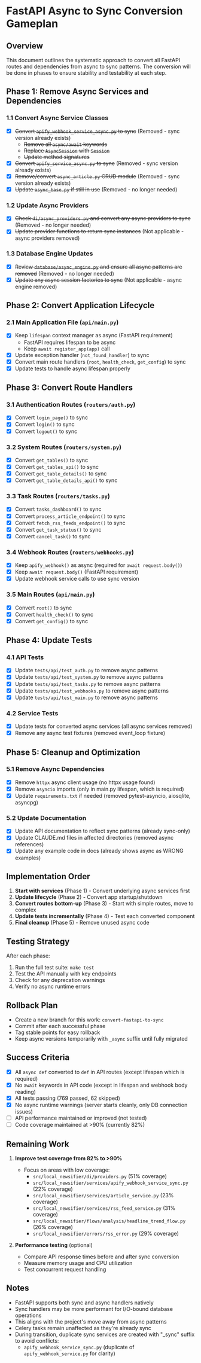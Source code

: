 # FastAPI Async to Sync Conversion Gameplan

## Overview
This document outlines the systematic approach to convert all FastAPI routes and dependencies from async to sync patterns. The conversion will be done in phases to ensure stability and testability at each step.

## Phase 1: Remove Async Services and Dependencies

### 1.1 Convert Async Service Classes
- [x] ~~Convert `apify_webhook_service_async.py` to sync~~ (Removed - sync version already exists)
  - ~~Remove all `async/await` keywords~~
  - ~~Replace `AsyncSession` with `Session`~~
  - ~~Update method signatures~~
- [x] ~~Convert `apify_service_async.py` to sync~~ (Removed - sync version already exists)
- [x] ~~Remove/convert `async_article.py` CRUD module~~ (Removed - sync version already exists)
- [x] ~~Update `async_base.py` if still in use~~ (Removed - no longer needed)

### 1.2 Update Async Providers
- [x] ~~Check `di/async_providers.py` and convert any async providers to sync~~ (Removed - no longer needed)
- [x] ~~Update provider functions to return sync instances~~ (Not applicable - async providers removed)

### 1.3 Database Engine Updates
- [x] ~~Review `database/async_engine.py` and ensure all async patterns are removed~~ (Removed - no longer needed)
- [x] ~~Update any async session factories to sync~~ (Not applicable - async engine removed)

## Phase 2: Convert Application Lifecycle

### 2.1 Main Application File (`api/main.py`)
- [x] Keep `lifespan` context manager as async (FastAPI requirement)
  - FastAPI requires lifespan to be async
  - Keep `await register_app(app)` call
- [x] Update exception handler (`not_found_handler`) to sync
- [x] Convert main route handlers (`root`, `health_check`, `get_config`) to sync
- [x] Update tests to handle async lifespan properly

## Phase 3: Convert Route Handlers

### 3.1 Authentication Routes (`routers/auth.py`)
- [x] Convert `login_page()` to sync
- [x] Convert `login()` to sync
- [x] Convert `logout()` to sync

### 3.2 System Routes (`routers/system.py`)
- [x] Convert `get_tables()` to sync
- [x] Convert `get_tables_api()` to sync
- [x] Convert `get_table_details()` to sync
- [x] Convert `get_table_details_api()` to sync

### 3.3 Task Routes (`routers/tasks.py`)
- [x] Convert `tasks_dashboard()` to sync
- [x] Convert `process_article_endpoint()` to sync
- [x] Convert `fetch_rss_feeds_endpoint()` to sync
- [x] Convert `get_task_status()` to sync
- [x] Convert `cancel_task()` to sync

### 3.4 Webhook Routes (`routers/webhooks.py`)
- [x] Keep `apify_webhook()` as async (required for `await request.body()`)
- [x] Keep `await request.body()` (FastAPI requirement)
- [x] Update webhook service calls to use sync version

### 3.5 Main Routes (`api/main.py`)
- [x] Convert `root()` to sync
- [x] Convert `health_check()` to sync
- [x] Convert `get_config()` to sync

## Phase 4: Update Tests

### 4.1 API Tests
- [x] Update `tests/api/test_auth.py` to remove async patterns
- [x] Update `tests/api/test_system.py` to remove async patterns
- [x] Update `tests/api/test_tasks.py` to remove async patterns
- [x] Update `tests/api/test_webhooks.py` to remove async patterns
- [x] Update `tests/api/test_main.py` to remove async patterns

### 4.2 Service Tests
- [x] Update tests for converted async services (all async services removed)
- [x] Remove any async test fixtures (removed event_loop fixture)

## Phase 5: Cleanup and Optimization

### 5.1 Remove Async Dependencies
- [x] Remove `httpx` async client usage (no httpx usage found)
- [x] Remove `asyncio` imports (only in main.py lifespan, which is required)
- [x] Update `requirements.txt` if needed (removed pytest-asyncio, aiosqlite, asyncpg)

### 5.2 Update Documentation
- [x] Update API documentation to reflect sync patterns (already sync-only)
- [x] Update CLAUDE.md files in affected directories (removed async references)
- [x] Update any example code in docs (already shows async as WRONG examples)

## Implementation Order

1. **Start with services** (Phase 1) - Convert underlying async services first
2. **Update lifecycle** (Phase 2) - Convert app startup/shutdown
3. **Convert routes bottom-up** (Phase 3) - Start with simple routes, move to complex
4. **Update tests incrementally** (Phase 4) - Test each converted component
5. **Final cleanup** (Phase 5) - Remove unused async code

## Testing Strategy

After each phase:
1. Run the full test suite: `make test`
2. Test the API manually with key endpoints
3. Check for any deprecation warnings
4. Verify no async runtime errors

## Rollback Plan

- Create a new branch for this work: `convert-fastapi-to-sync`
- Commit after each successful phase
- Tag stable points for easy rollback
- Keep async versions temporarily with `_async` suffix until fully migrated

## Success Criteria

- [x] All `async def` converted to `def` in API routes (except lifespan which is required)
- [x] No `await` keywords in API code (except in lifespan and webhook body reading)
- [x] All tests passing (769 passed, 62 skipped)
- [x] No async runtime warnings (server starts cleanly, only DB connection issues)
- [ ] API performance maintained or improved (not tested)
- [ ] Code coverage maintained at >90% (currently 82%)

## Remaining Work

1. **Improve test coverage from 82% to >90%**
   - Focus on areas with low coverage:
     - `src/local_newsifier/di/providers.py` (51% coverage)
     - `src/local_newsifier/services/apify_webhook_service_sync.py` (22% coverage)
     - `src/local_newsifier/services/article_service.py` (23% coverage)
     - `src/local_newsifier/services/rss_feed_service.py` (31% coverage)
     - `src/local_newsifier/flows/analysis/headline_trend_flow.py` (26% coverage)
     - `src/local_newsifier/errors/rss_error.py` (29% coverage)

2. **Performance testing** (optional)
   - Compare API response times before and after sync conversion
   - Measure memory usage and CPU utilization
   - Test concurrent request handling

## Notes

- FastAPI supports both sync and async handlers natively
- Sync handlers may be more performant for I/O-bound database operations
- This aligns with the project's move away from async patterns
- Celery tasks remain unaffected as they're already sync
- During transition, duplicate sync services are created with "_sync" suffix to avoid conflicts:
  - `apify_webhook_service_sync.py` (duplicate of `apify_webhook_service.py` for clarity)
